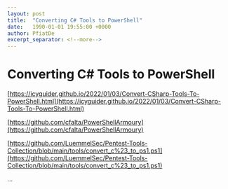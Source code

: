 ```yaml
---
layout: post
title:  "Converting C# Tools to PowerShell"
date:   1990-01-01 19:55:00 +0000
author: PfiatDe
excerpt_separator: <!--more-->
---
```


# Converting C# Tools to PowerShell

[https://icyguider.github.io/2022/01/03/Convert-CSharp-Tools-To-PowerShell.html](https://icyguider.github.io/2022/01/03/Convert-CSharp-Tools-To-PowerShell.html)

[https://github.com/cfalta/PowerShellArmoury](https://github.com/cfalta/PowerShellArmoury)

[https://github.com/LuemmelSec/Pentest-Tools-Collection/blob/main/tools/convert_c%23_to_ps1.ps1](https://github.com/LuemmelSec/Pentest-Tools-Collection/blob/main/tools/convert_c%23_to_ps1.ps1)

...
<!--more-->
